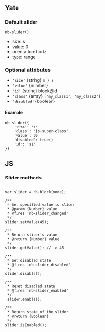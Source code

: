 ## Yate
### Default slider

    nb-slider()

* size: s
* value: 0
* orientation: horiz
* type: range

### Optional attributes
* `'size'` {string} `m / s`
* `'value'` {number}
* `'id'` {string} block@id
* `'class'` {array} `['my_class1', 'my_class2']`
* `'disabled'` {boolean}

#### Example

```
nb-slider({
    'size': 's'
    'class': 'js-super-class'
    'value': 50
    'disabled': true()
    'id': 's1'
})
```

## JS

### Slider methods

```

var slider = nb.block(node);

/**
 * Set specified value to slider
 * @param {Number} value
 * @fires 'nb-slider_changed'
 */
slider.setValue(45);

/**
 * Return slider's value
 * @return {Number} value
 */
slider.getValue(); // -> 45

/**
 * Set disabled state
 * @fires 'nb-slider_disabled'
 */
slider.disable();

/**
 * Reset disabled state
 * @fires 'nb-slider_enabled'
 */
 slider.enable();

/**
 * Return state of the slider
 * @return {Boolean}
 */
slider.isEnabled();

```
